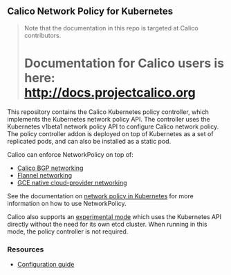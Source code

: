 ## Calico Network Policy for Kubernetes 

<blockquote>
Note that the documentation in this repo is targeted at Calico contributors.
<h1>Documentation for Calico users is here:<br><a href="http://docs.projectcalico.org">http://docs.projectcalico.org</a></h1>
</blockquote>

This repository contains the Calico Kubernetes policy controller, which implements the Kubernetes network policy API.  The controller uses the Kubernetes v1beta1 network policy API to configure Calico network policy.  The policy controller addon is deployed on top of Kubernetes as a set of replicated pods, and can also be installed as a static pod. 

Calico can enforce NetworkPolicy on top of:
- [Calico BGP networking](https://github.com/projectcalico/calico-containers/blob/master/docs/cni/kubernetes/KubernetesIntegration.md)
- [Flannel networking](https://github.com/tigera/canal)
- [GCE native cloud-provider networking](http://kubernetes.io/docs/getting-started-guides/gce/)

See the documentation on [network policy in Kubernetes](http://kubernetes.io/docs/user-guide/networkpolicies/) for more information on how to use NetworkPolicy. 

Calico also supports an [experimental mode](http://docs.projectcalico.org/v2.0/getting-started/kubernetes/installation/hosted/k8s-backend/) which 
uses the Kubernetes API directly without the need for its own
etcd cluster. When running in this mode, the policy controller is not required.

### Resources

* [Configuration guide](configuration.md)
